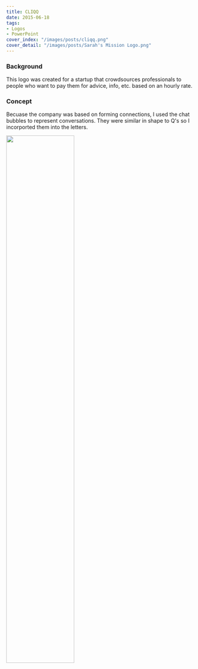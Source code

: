 ```yaml
---
title: CLIQQ
date: 2015-06-18
tags:
- Logos
- PowerPoint
cover_index: "/images/posts/cliqq.png"
cover_detail: "/images/posts/Sarah's Mission Logo.png"
---
```


### Background
This logo was created for a startup that crowdsources professionals to people who want to pay them for advice, info, etc. based on an hourly rate. 

### Concept
Becuase the company was based on forming connections, I used the chat bubbles to represent conversations. They were similar in shape to Q's so I incorported them into the letters.

<img src="/images/posts/cliqq.png" style="width: 60%">

